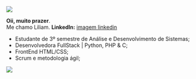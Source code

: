 <img src="https://capsule-render.vercel.app/api?type=waving&height=150&color=f58696"/>
<br>

 **Oii, muito prazer**. <br>
 Me chamo Liliam.
**LinkedIn:** [imagem linkedin](https://img.icons8.com/color/96/linkedin.png "LinkedIn")

[imagem linkedin]: (https://github.com/user-attachments/assets/2f0b531b-fee8-457a-a37b-1d38922c72f8)

  
  - Estudante de 3º semestre de Análise e Desenvolvimento de Sistemas;
  - Desenvolvedora FullStack | Python, PHP & C;
  - FrontEnd HTML/CSS;
  - Scrum e metodologia ágil;

<img src="https://capsule-render.vercel.app/api?type=waving&height=150&color=f58696&section=footer"/>
